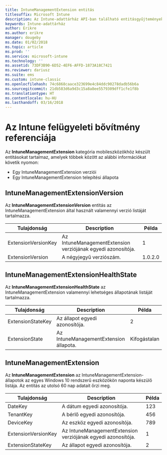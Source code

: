 ```yaml
---
title: IntuneManagementExtension entitás
titlesuffix: Microsoft Intune
description: Az Intune-adattárház API-ban található entitásgyűjtemények IntuneManagementExtension entitáskategóriájára vonatkozó referencia-témakör.
keywords: Intune-adattárház
author: Erikre
ms.author: erikre
manager: dougeby
ms.date: 01/02/2018
ms.topic: article
ms.prod: ''
ms.service: microsoft-intune
ms.technology: ''
ms.assetid: 73DF3B90-6D52-4EF6-AFFD-1873A18C7421
ms.reviewer: dariusz
ms.suite: ems
ms.custom: intune-classic
ms.openlocfilehash: 74c6868caace323699e4c84ddc90278dadb56b6a
ms.sourcegitcommit: 21db583d6a9d3c15a8a8ee5579309dff1cfe1f8b
ms.translationtype: HT
ms.contentlocale: hu-HU
ms.lasthandoff: 03/16/2018
---
```

# <a name="reference-for-intune-management-extension"></a>Az Intune felügyeleti bővítmény referenciája

Az **IntuneManagementExtension** kategória mobileszközökhöz készült entitásokat tartalmaz, amelyek többek között az alábbi információkat követik nyomon:

  -  Egy IntuneManagementExtension verziói
  -  Egy IntuneManagementExtension telepítési állapota

## <a name="intunemanagementextensionversion"></a>IntuneManagementExtensionVersion

Az **IntuneManagementExtensionVersion** entitás az IntuneManagementExtension által használt valamennyi verzió listáját tartalmazza.

| Tulajdonság  | Description | Példa |
|---------|------------|--------|
| ExtensionVersionKey |Az IntuneManagementExtension verziójának egyedi azonosítója. | 1 |
| ExtensionVersion |A négyjegyű verziószám. |1.0.2.0 |

## <a name="intunemanagementextensionhealthstate"></a>IntuneManagementExtensionHealthState

Az **IntuneManagementExtensionHealthState** az IntuneManagementExtension valamennyi lehetséges állapotának listáját tartalmazza.

| Tulajdonság  | Description | Példa |
|---------|------------|--------|
| ExtensionStateKey |Az állapot egyedi azonosítója. | 2 |
| ExtensionState |Az IntuneManagementExtension állapota. | Kifogástalan |

## <a name="intunemanagementextension"></a>IntuneManagementExtension

Az **IntuneManagementExtension** az IntuneManagementExtension-állapotok az egyes Windows 10 rendszerű eszközökön naponta készülő listája.
Az entitás az utolsó 60 nap adatait őrzi meg. 

| Tulajdonság  | Description | Példa |
|---------|------------|--------|
| DateKey |A dátum egyedi azonosítója. | 123 |
| TenantKey |A bérlő egyedi azonosítója. | 456 |
| DeviceKey |Az eszköz egyedi azonosítója. | 789 |
| ExtensionVersionKey |Az IntuneManagementExtension verziójának egyedi azonosítója. | 1 |
| ExtensionStateKey|Az állapot egyedi azonosítója. | 2 |